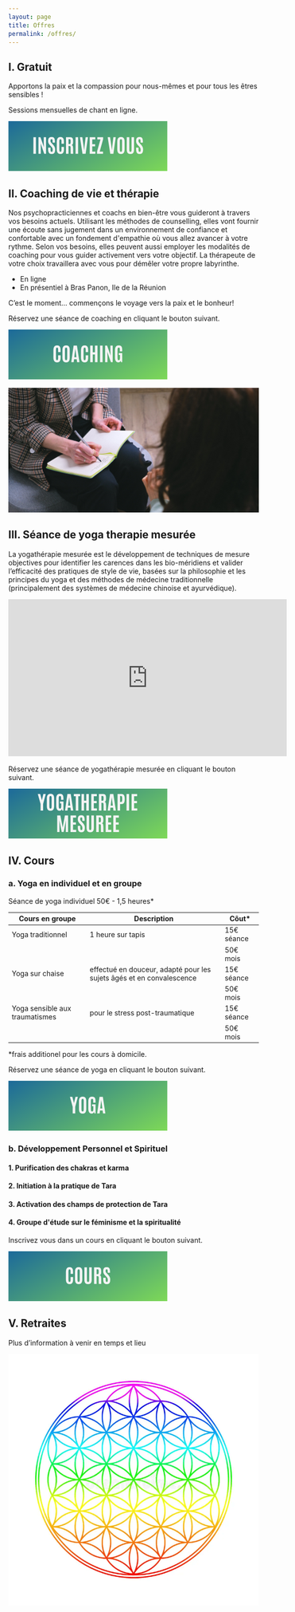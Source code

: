 ```yaml
---
layout: page
title: Offres
permalink: /offres/
---
```

## I. Gratuit
Apportons la paix et la compassion pour nous-mêmes et pour tous les êtres sensibles !

Sessions mensuelles de chant en ligne.

<a href="https://forms.gle/pJyoW73HaE4CTX3x5"> ![Inscrivez vous](/assets/images/inscrivezvousbout.png "Inscrivez vous")
</a>
 
## II. Coaching de vie et thérapie
Nos psychopracticiennes et coachs en bien-être vous guideront à travers vos besoins actuels. Utilisant les méthodes de counselling, elles vont fournir une écoute sans jugement dans un environnement de confiance et confortable avec un fondement d'empathie où vous allez avancer à votre rythme. Selon vos besoins, elles peuvent aussi employer les modalités de coaching pour vous guider activement vers votre objectif. La thérapeute de votre choix travaillera avec vous pour démêler votre propre labyrinthe. 

  + En ligne
  + En présentiel à Bras Panon, Ile de la Réunion
  
  C’est le moment... commençons le voyage vers la paix et le bonheur!
  
  Réservez une séance de coaching en cliquant le bouton suivant.
 
<a href="https://docs.google.com/forms/d/e/1FAIpQLSccfTQDszKqBlyytArpcvOY32NywZY8rRkNvjiObhijEozDjw/viewform?usp=sf_link"> ![Coaching bouton](/assets/images/coachingbout.png "Coaching bouton")
</a>
 
![A counselling session](/assets/images/counseling2.jpg "A counselling session")


## III. Séance de yoga therapie mesurée 

 La yogathérapie mesurée est le développement de techniques de mesure objectives pour identifier les carences dans les bio-méridiens et valider l’efficacité des pratiques de style de vie, basées sur la philosophie et les principes du yoga et des méthodes de médecine traditionnelle (principalement des systèmes de médecine chinoise et ayurvédique).


 <iframe width="560" height="315" src="https://www.youtube.com/embed/O-ji9gRpC1A?si=MBzyRzFfF8LyY0aZ" title="YouTube video player" frameborder="0" allow="accelerometer; autoplay; clipboard-write; encrypted-media; gyroscope; picture-in-picture; web-share" allowfullscreen></iframe>


Réservez une séance de yogathérapie mesurée en cliquant le bouton suivant.

<a href="https://docs.google.com/forms/d/e/1FAIpQLSccfTQDszKqBlyytArpcvOY32NywZY8rRkNvjiObhijEozDjw/viewform?usp=sf_link"> ![Yogathérapie mesurée bouton](/assets/images/ytmbout.png "Yogathérapie mesurée bouton")
</a>


## IV. Cours 

### a. Yoga en individuel et en groupe

Séance de yoga individuel 50€ - 1,5 heures*

| Cours en groupe | Description | Côut* |
| ----------- | ----------- | ----- |
| Yoga traditionnel | 1 heure sur tapis | 15€ séance   |
|                           |                   |   50€ mois    |
| Yoga sur chaise | effectué en douceur, adapté pour les sujets âgés et en convalescence |15€ séance   |
|                           |                   |   50€ mois    |
|Yoga sensible aux traumatismes | pour le stress post-traumatique |15€ séance   |
|                           |                   |   50€ mois    |

*frais additionel pour les cours à domicile.

Réservez une séance de yoga en cliquant le bouton suivant. 

<a href="https://docs.google.com/forms/d/e/1FAIpQLSccfTQDszKqBlyytArpcvOY32NywZY8rRkNvjiObhijEozDjw/viewform?usp=sf_link"> ![Yoga bouton](/assets/images/yogabout.png "Yoga bouton")
</a>

### b. Développement Personnel et Spirituel
#### 1. Purification des chakras et karma

#### 2. Initiation à la pratique de Tara

#### 3. Activation des champs de protection de Tara

#### 4. Groupe d'étude sur le féminisme et la spiritualité

Inscrivez vous dans un cours en cliquant le bouton suivant. 

 <a href="https://docs.google.com/forms/d/e/1FAIpQLSccfTQDszKqBlyytArpcvOY32NywZY8rRkNvjiObhijEozDjw/viewform?usp=sf_link"> ![Cours bouton](/assets/images/coursbout.png "Cours bouton")
</a>

## V. Retraites
Plus d’information à venir en temps et lieu



![Flower of life](/assets/images/flower-life-colorful-illustration-white-background-1.png "Flower of life")

